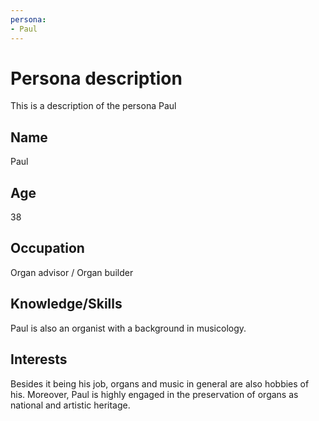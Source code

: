 ```yaml
---
persona:
- Paul
---
```


# Persona description

This is a description of the persona Paul

## Name
Paul

## Age
38

## Occupation
Organ advisor / Organ builder


## Knowledge/Skills
Paul is also an organist with a background in musicology.

## Interests
Besides it being his job, organs and music in general are also hobbies of his. Moreover, Paul is highly engaged in the preservation of organs as national and artistic heritage.

